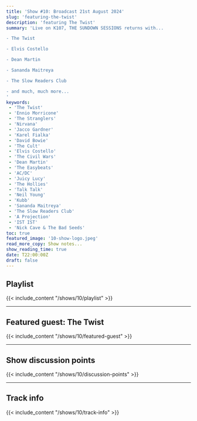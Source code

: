 ```yaml
---
title: 'Show #10: Broadcast 21st August 2024'
slug: 'featuring-the-twist'
description: 'featuring The Twist'
summary: 'Live on K107, THE SUNDOWN SESSIONS returns with...

- The Twist

- Elvis Costello

- Dean Martin

- Sananda Maitreya

- The Slow Readers Club

- and much, much more...
'
keywords:
 - 'The Twist'
 - 'Ennio Morricone'
 - 'The Stranglers'
 - 'Nirvana'
 - 'Jacco Gardner'
 - 'Karel Fialka'
 - 'David Bowie'
 - 'The Cult'
 - 'Elvis Costello'
 - 'The Civil Wars'
 - 'Dean Martin'
 - 'The Easybeats'
 - 'AC/DC'
 - 'Juicy Lucy'
 - 'The Hollies'
 - 'Talk Talk'
 - 'Neil Young'
 - 'Kubb'
 - 'Sananda Maitreya'
 - 'The Slow Readers Club'
 - 'A Projection'
 - 'IST IST'
 - 'Nick Cave & The Bad Seeds'
toc: true
featured_image: '10-show-logo.jpeg'
read_more_copy: Show notes...
show_reading_time: true
date: T22:00:00Z
draft: false
---
```


## Playlist
{{< include_content "/shows/10/playlist" >}}

---

## Featured guest: The Twist
{{< include_content "/shows/10/featured-guest" >}}

---

## Show discussion points
{{< include_content "/shows/10/discussion-points" >}}

---

## Track info
{{< include_content "/shows/10/track-info" >}}
